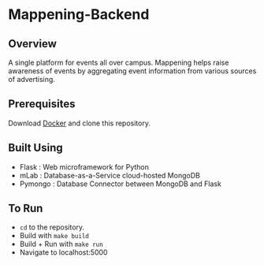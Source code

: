 # Mappening-Backend

## Overview
A single platform for events all over campus. Mappening helps raise awareness of events by aggregating event information from various sources of advertising.

## Prerequisites
Download [Docker](https://www.docker.com) and clone this repository. 

## Built Using
* Flask : Web microframework for Python
* mLab : Database-as-a-Service cloud-hosted MongoDB
* Pymongo : Database Connector between MongoDB and Flask

## To Run
* `cd` to the repository.
* Build with `make build`
* Build + Run with `make run`
* Navigate to localhost:5000
